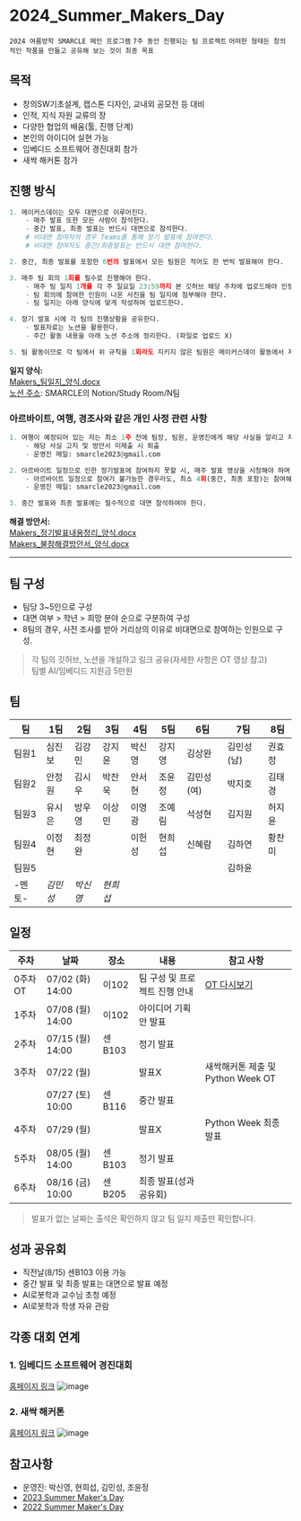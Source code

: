 # 2024_Summer_Makers_Day

`2024 여름방학 SMARCLE 메인 프로그램`
`7주 동안 진행되는 팀 프로젝트`
`어떠한 형태든 창의적인 작품을 만들고 공유해 보는 것이 최종 목표`

## 목적

- 창의SW기초설계, 캡스톤 디자인, 교내외 공모전 등 대비
- 인적, 지식 자원 교류의 장
- 다양한 협업의 배움(툴, 진행 단계)
- 본인의 아이디어 실현 가능
- 임베디드 소프트웨어 경진대회 참가
- 새싹 해커톤 참가

## 진행 방식

```python
1. 메이커스데이는 모두 대면으로 이루어진다.
	- 매주 발표 또한 모든 사람이 참석한다.
	- 중간 발표, 최종 발표는 반드시 대면으로 참석한다.
	# 비대면 참여자의 경우 Teams를 통해 정기 발표에 참여한다.
	# 비대면 참여자도 중간/최종발표는 반드시 대면 참여한다.

2. 중간, 최종 발표를 포함한 6번의 발표에서 모든 팀원은 적어도 한 번씩 발표해야 한다.

3. 매주 팀 회의 1회를 필수로 진행해야 한다.
	- 매주 팀 일지 1개를 각 주 일요일 23:59까지 본 깃허브 해당 주차에 업로드해야 인정된다.
	- 팀 회의에 참여한 인원이 나온 사진을 팀 일지에 첨부해야 한다.
	- 팀 일지는 아래 양식에 맞게 작성하여 업로드한다.

4. 정기 발표 시에 각 팀의 진행상황을 공유한다.
	- 발표자료는 노션을 활용한다.
	- 주간 활동 내용을 아래 노션 주소에 정리한다. (파일로 업로드 X)

5. 팀 활동이므로 각 팀에서 위 규칙을 1회라도 지키지 않은 팀원은 메이커스데이 활동에서 제외하고 동아리 경고 1회를 부여한다.
```

__일지 양식:__\
[Makers_팀일지_양식.docx](https://github.com/sejongsmarcle/2024_Summer_Makers_Day/blob/main/Makers_%ED%8C%80%EC%9D%BC%EC%A7%80_N%EC%A3%BC%EC%B0%A8_N%EC%A1%B0.docx)
\
[노션 주소](https://www.notion.so/smarcle/Study-Room-fa75995276784bc2bcd871b9c949c6ab?pvs=4#292761685171428eaf08498f0cc31c72): SMARCLE의 Notion/Study Room/N팀


### 아르바이트, 여행, 경조사와 같은 개인 사정 관련 사항

```python
1. 여행이 예정되어 있는 자는 최소 1주 전에 팀장, 팀원, 운영진에게 해당 사실을 알리고 자신의 공백으로 인한 해결 방안서를 작성한다.
	- 해당 사실 고지 및 방안서 미제출 시 퇴출
	- 운영진 메일: smarcle2023@gmail.com

2. 아르바이트 일정으로 인한 정기발표에 참여하지 못할 시, 매주 발표 영상을 시청해야 하며, 아래 정기발표내용정리 양식에 맞춰 영상 내용을 10줄로 작성하여 운영진에게 제출한다.
	- 아르바이트 일정으로 참여가 불가능한 경우라도, 최소 4회(중간, 최종 포함)는 참여해야 한다.
	- 운영진 메일: smarcle2023@gmail.com

3. 중간 발표와 최종 발표에는 필수적으로 대면 참석하여야 한다.
```

__해결 방안서:__\
[Makers_정기발표내용정리_양식.docx](https://github.com/sejongsmarcle/2024_Summer_Makers_Day/blob/main/Makers_%EC%A0%95%EA%B8%B0%EB%B0%9C%ED%91%9C%EA%B2%B0%EC%84%9D%EC%82%AC%EC%9C%A0%EC%84%9C_%EA%B9%80%EB%A7%88%ED%81%B4.docx)\
[Makers_불참해결방안서_양식.docx](https://github.com/sejongsmarcle/2024_Summer_Makers_Day/blob/main/Makers_%EB%B6%88%EC%B0%B8%ED%95%B4%EA%B2%B0%EB%B0%A9%EC%95%88%EC%84%9C_%EA%B9%80%EB%A7%88%ED%81%B4.docx)


---

## 팀 구성

- 팀당 3~5인으로 구성
- 대면 여부 > 학년 > 희망 분야 순으로 구분하여 구성
- 8팀의 경우, 사전 조사를 받아 거리상의 이유로 비대면으로 참여하는 인원으로 구성.
> 각 팀의 깃허브, 노션을 개설하고 링크 공유(자세한 사항은 OT 영상 참고) <br/>
> 팀별 AI/임베디드 지원금 5만원

## 팀

| 팀 | 1팀 | 2팀 | 3팀 | 4팀 | 5팀 | 6팀 | 7팀 | 8팀 |
| --- | --- | --- | --- | --- | --- | --- | --- | --- |
| 팀원1 | 심진보 | 김강민 | 강지윤 | 박신영 | 강지영 | 김상완 | 김민성(남) | 권효정 |  
| 팀원2 | 안정원 | 김시우 | 박찬욱 | 안서현 | 조윤정 | 김민성(여) | 박지호 | 김태경 |  
| 팀원3 | 유시은 | 방우영 | 이상민 | 이영광 | 조예림 | 석성현 | 김지원 | 허지윤 |  
| 팀원4 | 이정현 | 최정완 |        | 이헌성 | 현희섭 | 신혜람 | 김하연 | 황찬미 |
| 팀원5 |  |  |  |  |  |  | 김하윤 |  |
| -멘토- | *김민성* | *박신영* | *현희섭* |  |  |  |  |  | 

## 일정

| 주차 | 날짜 | 장소 | 내용 | 참고 사항 |
| --- | --- | --- | --- | --- |
| 0주차 OT | 07/02 (화) 14:00 | 이102 | 팀 구성 및 프로젝트 진행 안내 | [OT 다시보기](https://youtu.be/EImtdZfKpkA) |
| 1주차 | 07/08 (월) 14:00 | 이102 | 아이디어 기획안 발표 |  |
| 2주차 | 07/15 (월) 14:00 | 센B103 | 정기 발표 |  |
| 3주차 | 07/22 (월) |  | 발표X | 새싹해커톤 제출 및 Python Week OT |
|  | 07/27 (토) 10:00 | 센B116 | 중간 발표 |  |
| 4주차 | 07/29 (월) |  | 발표X | Python Week 최종 발표 |
| 5주차 | 08/05 (월) 14:00 | 센B103 | 정기 발표 |  |
| 6주차 | 08/16 (금) 10:00 | 센B205 | 최종 발표(성과 공유회) |  |
> 발표가 없는 날짜는 출석은 확인하지 않고 팀 일지 제출만 확인합니다.

## 성과 공유회

- 직전날(8/15) 센B103 이용 가능
- 중간 발표 및 최종 발표는 대면으로 발표 예정
- AI로봇학과 교수님 초청 예정
- AI로봇학과 학생 자유 관람

## 각종 대회 연계

### 1. 임베디드 소프트웨어 경진대회

[홈페이지 링크](https://www.eswcontest.or.kr/competition/free.php)
![image](https://github.com/Shinyoung-P/2024_Summer_Makers_Day/assets/128358741/176bc608-ad87-4f1c-8f9d-91cd84c8b9f3)


### 2. 새싹 해커톤

[홈페이지 링크](https://dacon.io/competitions/official/236293/overview/schedule)
![image](https://github.com/Shinyoung-P/2024_Summer_Makers_Day/assets/128358741/cfc9acca-7d55-4522-bd0b-ba30eb5af9a8)



## 참고사항
- 운영진: 박신영, 현희섭, 김민성, 조윤정
- [2023 Summer Maker's Day](https://github.com/sejongsmarcle/2023_Summer_Makers_Day)
- [2022 Summer Maker's Day](https://github.com/sejongsmarcle/2022_Summer_Makers_Day)
